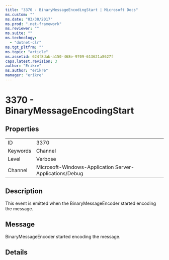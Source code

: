 ```yaml
---
title: "3370 - BinaryMessageEncodingStart | Microsoft Docs"
ms.custom: ""
ms.date: "03/30/2017"
ms.prod: ".net-framework"
ms.reviewer: ""
ms.suite: ""
ms.technology: 
  - "dotnet-clr"
ms.tgt_pltfrm: ""
ms.topic: "article"
ms.assetid: 624f8dab-a150-468e-9709-613621a8627f
caps.latest.revision: 3
author: "Erikre"
ms.author: "erikre"
manager: "erikre"
---
```

# 3370 - BinaryMessageEncodingStart
## Properties  
  
|||  
|-|-|  
|ID|3370|  
|Keywords|Channel|  
|Level|Verbose|  
|Channel|Microsoft-Windows-Application Server-Applications/Debug|  
  
## Description  
 This event is emitted when the BinaryMessageEncoder started encoding the message.  
  
## Message  
 BinaryMessageEncoder started encoding the message.  
  
## Details